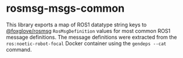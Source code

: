 # rosmsg-msgs-common

This library exports a map of ROS1 datatype string keys to [@foxglove/rosmsg](https://github.com/foxglove/rosmsg) `RosMsgDefinition` values for most common ROS1 message definitions. The message definitions were extracted from the `ros:noetic-robot-focal` Docker container using the `gendeps --cat` command.
